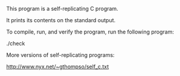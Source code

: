 This program is a self-replicating C program.

It prints its contents on the standard output.

To compile, run, and verify the program, run the following program:

./check


More versions of self-replicating programs:

http://www.nyx.net/~gthompso/self_c.txt
